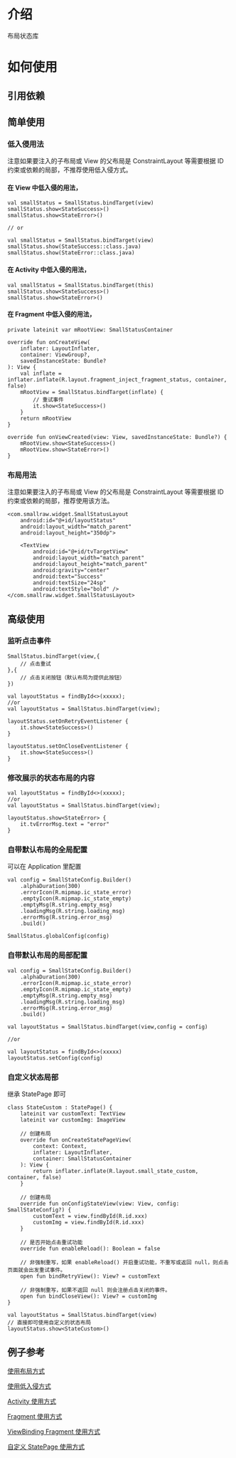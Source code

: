 # 介绍
布局状态库

# 如何使用

## 引用依赖

## 简单使用

### 低入侵用法
注意如果要注入的子布局或 View 的父布局是 ConstraintLayout 等需要根据 ID 约束或依赖的局部，不推荐使用低入侵方式。

#### 在 View 中低入侵的用法，
```
val smallStatus = SmallStatus.bindTarget(view)
smallStatus.show<StateSuccess>()
smallStatus.show<StateError>()

// or

val smallStatus = SmallStatus.bindTarget(view)
smallStatus.show(StateSuccess::class.java)
smallStatus.show(StateError::class.java)
```

#### 在 Activity 中低入侵的用法，
```
val smallStatus = SmallStatus.bindTarget(this)
smallStatus.show<StateSuccess>()
smallStatus.show<StateError>()
```

#### 在 Fragment 中低入侵的用法，
```
private lateinit var mRootView: SmallStatusContainer

override fun onCreateView(
    inflater: LayoutInflater,
    container: ViewGroup?,
    savedInstanceState: Bundle?
): View {
    val inflate = inflater.inflate(R.layout.fragment_inject_fragment_status, container, false)
    mRootView = SmallStatus.bindTarget(inflate) {
        // 重试事件
        it.show<StateSuccess>()
    }
    return mRootView
}

override fun onViewCreated(view: View, savedInstanceState: Bundle?) {
    mRootView.show<StateSuccess>()
    mRootView.show<StateError>()
}
```


### 布局用法
注意如果要注入的子布局或 View 的父布局是 ConstraintLayout 等需要根据 ID 约束或依赖的局部，推荐使用该方法。

```
<com.smallraw.widget.SmallStatusLayout
    android:id="@+id/layoutStatus"
    android:layout_width="match_parent"
    android:layout_height="350dp">

    <TextView
        android:id="@+id/tvTargetView"
        android:layout_width="match_parent"
        android:layout_height="match_parent"
        android:gravity="center"
        android:text="Success"
        android:textSize="24sp"
        android:textStyle="bold" />
</com.smallraw.widget.SmallStatusLayout>
```

## 高级使用

### 监听点击事件
```
SmallStatus.bindTarget(view,{
    // 点击重试
},{
    // 点击关闭按钮（默认布局为提供此按钮）
})
```

```
val layoutStatus = findById<>(xxxxx);
//or
val layoutStatus = SmallStatus.bindTarget(view);

layoutStatus.setOnRetryEventListener {
    it.show<StateSuccess>()
}

layoutStatus.setOnCloseEventListener {
    it.show<StateSuccess>()
}
```

### 修改展示的状态布局的内容

```
val layoutStatus = findById<>(xxxxx);
//or
val layoutStatus = SmallStatus.bindTarget(view);

layoutStatus.show<StateError> {
    it.tvErrorMsg.text = "error"
}
```

### 自带默认布局的全局配置

可以在 Application 里配置
```
val config = SmallStateConfig.Builder()
    .alphaDuration(300)
    .errorIcon(R.mipmap.ic_state_error)
    .emptyIcon(R.mipmap.ic_state_empty)
    .emptyMsg(R.string.empty_msg)
    .loadingMsg(R.string.loading_msg)
    .errorMsg(R.string.error_msg)
    .build()

SmallStatus.globalConfig(config)
```

### 自带默认布局的局部配置

```
val config = SmallStateConfig.Builder()
    .alphaDuration(300)
    .errorIcon(R.mipmap.ic_state_error)
    .emptyIcon(R.mipmap.ic_state_empty)
    .emptyMsg(R.string.empty_msg)
    .loadingMsg(R.string.loading_msg)
    .errorMsg(R.string.error_msg)
    .build()

val layoutStatus = SmallStatus.bindTarget(view,config = config)

//or

val layoutStatus = findById<>(xxxxx)
layoutStatus.setConfig(config)
```

### 自定义状态局部

继承 StatePage 即可

```
class StateCustom : StatePage() {
    lateinit var customText: TextView
    lateinit var customImg: ImageView

    // 创建布局
    override fun onCreateStatePageView(
        context: Context,
        inflater: LayoutInflater,
        container: SmallStatusContainer
    ): View {
        return inflater.inflate(R.layout.small_state_custom, container, false)
    }

    // 创建布局
    override fun onConfigStateView(view: View, config: SmallStateConfig?) {
        customText = view.findById(R.id.xxx)
        customImg = view.findById(R.id.xxx)
    }

    // 是否开始点击重试功能
    override fun enableReload(): Boolean = false

    // 非强制重写，如果 enableReload() 开启重试功能，不重写或返回 null，则点击页面就会出发重试事件。
    open fun bindRetryView(): View? = customText

    // 非强制重写，如果不返回 null 则会注册点击关闭的事件。
    open fun bindCloseView(): View? = customImg
}

val layoutStatus = SmallStatus.bindTarget(view)
// 直接即可使用自定义的状态布局
layoutStatus.show<StateCustom>()
```

## 例子参考
[使用布局方式](https://github.com/SmallRaw/SmallStatusLayout/blob/master/simple/src/main/java/com/smallraw/smallrawstatelayout/simple/ViewStatusActivity.kt)

[使用低入侵方式](https://github.com/SmallRaw/SmallStatusLayout/blob/master/simple/src/main/java/com/smallraw/smallrawstatelayout/simple/ViewInjectStatusActivity.kt)

[Activity 使用方式](https://github.com/SmallRaw/SmallStatusLayout/blob/master/simple/src/main/java/com/smallraw/smallrawstatelayout/simple/ActivityInjectStatusActivity.kt)

[Fragment 使用方式](https://github.com/SmallRaw/SmallStatusLayout/blob/master/simple/src/main/java/com/smallraw/smallrawstatelayout/simple/InjectStatusFragment.kt)

[ViewBinding Fragment 使用方式](https://github.com/SmallRaw/SmallStatusLayout/blob/master/simple/src/main/java/com/smallraw/smallrawstatelayout/simple/ViewBindingInjectStatusFragment.kt)

[自定义 StatePage 使用方式](https://github.com/SmallRaw/SmallStatusLayout/blob/master/simple/src/main/java/com/smallraw/smallrawstatelayout/simple/CustomStatusActivity.kt)

